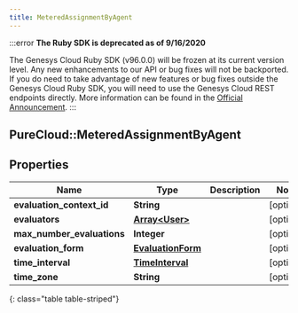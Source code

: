 ```yaml
---
title: MeteredAssignmentByAgent
---
```


:::error
**The Ruby SDK is deprecated as of 9/16/2020**

The Genesys Cloud Ruby SDK (v96.0.0) will be frozen at its current version level. Any new enhancements to our API or bug fixes will not be backported. If you do need to take advantage of new features or bug fixes outside the Genesys Cloud Ruby SDK, you will need to use the Genesys Cloud REST endpoints directly. More information can be found in the [Official Announcement](https://developer.mypurecloud.com/forum/t/announcement-genesys-cloud-ruby-sdk-end-of-life/8850).
:::


## PureCloud::MeteredAssignmentByAgent

## Properties

|Name | Type | Description | Notes|
|------------ | ------------- | ------------- | -------------|
| **evaluation_context_id** | **String** |  | [optional] |
| **evaluators** | [**Array&lt;User&gt;**](User.html) |  | [optional] |
| **max_number_evaluations** | **Integer** |  | [optional] |
| **evaluation_form** | [**EvaluationForm**](EvaluationForm.html) |  | [optional] |
| **time_interval** | [**TimeInterval**](TimeInterval.html) |  | [optional] |
| **time_zone** | **String** |  | [optional] |
{: class="table table-striped"}



